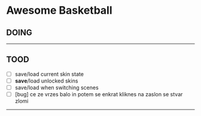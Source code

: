 # Awesome Basketball

## DOING

---

## TOOD
* [ ] save/load current skin state
* [ ] **save**/load unlocked skins
* [ ] save/load when switching scenes
* [ ] [bug] ce ze vrzes balo in potem se enkrat kliknes na zaslon se stvar zlomi
---